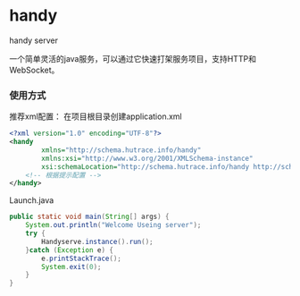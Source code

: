 # handy
handy server

一个简单灵活的java服务，可以通过它快速打架服务项目，支持HTTP和WebSocket。


### 使用方式

推荐xml配置：
在项目根目录创建application.xml
```xml
<?xml version="1.0" encoding="UTF-8"?>
<handy
		xmlns="http://schema.hutrace.info/handy"
		xmlns:xsi="http://www.w3.org/2001/XMLSchema-instance"
		xsi:schemaLocation="http://schema.hutrace.info/handy http://schema.hutrace.info/handy.xsd">
	<!-- 根据提示配置 -->
</handy>
```

Launch.java
```java
public static void main(String[] args) {
	System.out.println("Welcome Useing server");
	try {
		Handyserve.instance().run();
	}catch (Exception e) {
		e.printStackTrace();
		System.exit(0);
	}
}
```